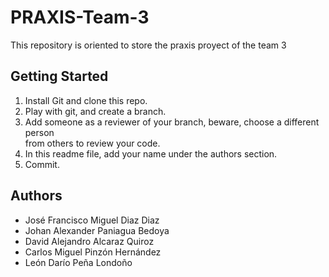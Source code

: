 ﻿# PRAXIS-Team-3
This repository is oriented to store the praxis proyect of the team 3

## Getting Started

  1. Install Git and clone this repo.
  2. Play with git, and create a branch.
  3. Add someone as a reviewer of your branch, beware, choose a different person  
     from others to review your code.
  4. In this readme file, add your name under the authors section.
  5. Commit.
 
## Authors
 
  * José Francisco Miguel Diaz Diaz
  * Johan Alexander Paniagua Bedoya
  * David Alejandro Alcaraz Quiroz
  * Carlos Miguel Pinzón Hernández
  * León Darío Peña Londoño


